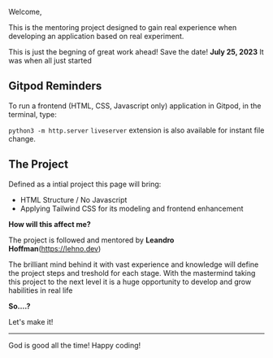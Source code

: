 Welcome,

This is the mentoring project designed to gain real experience when developing an application based on real experiment.

This is just the begning of great work ahead!
Save the date! **July 25, 2023**
It was when all just started

## Gitpod Reminders

To run a frontend (HTML, CSS, Javascript only) application in Gitpod, in the terminal, type:

`python3 -m http.server`
`liveserver` extension is also available for instant file change.

## The Project

Defined as a intial project this page will bring:
- HTML Structure / No Javascript
- Applying Tailwind CSS for its modeling and frontend enhancement

**How will this affect me?**

The project is followed and mentored by **Leandro Hoffman**(https://lehno.dev)

The brilliant mind behind it with vast experience and knowledge will define the project steps and treshold for each stage.
With the mastermind taking this project to the next level it is a huge opportunity to develop and grow habilities in real life

**So….?**

Let's make it!

---

God is good all the time!
Happy coding!
